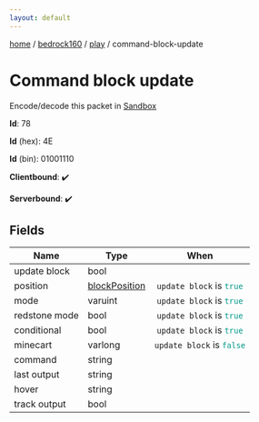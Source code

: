 ```yaml
---
layout: default
---
```


[home](/)  /  [bedrock160](/protocol/bedrock160)  /  [play](/protocol/bedrock160/play)  /  command-block-update

# Command block update

Encode/decode this packet in [Sandbox](../../../sandbox/bedrock160#play.command_block_update)

**Id**: 78

**Id** (hex): 4E

**Id** (bin): 01001110

**Clientbound**: ✔️

**Serverbound**: ✔️

## Fields

Name | Type | When
---|---|:---:
update block | bool | 
position | [blockPosition](/protocol/bedrock160/types/block-position) | <code>update block</code> is <code><span style="color:#009688">true</span></code>
mode | varuint | <code>update block</code> is <code><span style="color:#009688">true</span></code>
redstone mode | bool | <code>update block</code> is <code><span style="color:#009688">true</span></code>
conditional | bool | <code>update block</code> is <code><span style="color:#009688">true</span></code>
minecart | varlong | <code>update block</code> is <code><span style="color:#009688">false</span></code>
command | string | 
last output | string | 
hover | string | 
track output | bool |
